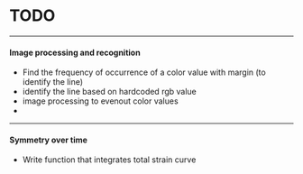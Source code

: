 # TODO 
___
#### Image processing and recognition
* Find the frequency of occurrence of a color value with margin (to identify the line)
* identify the line based on hardcoded rgb value
* image processing to evenout color values
* 

___
#### Symmetry over time
* Write function that integrates total strain curve